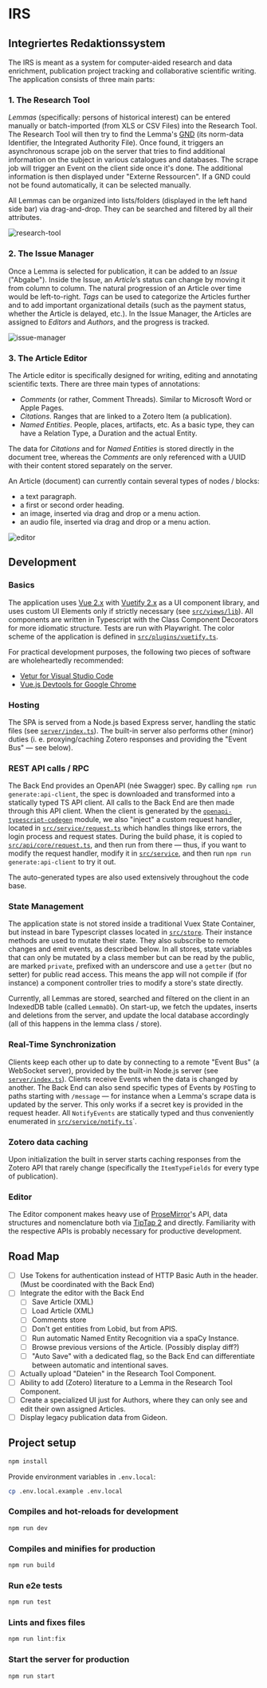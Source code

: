 # IRS

## Integriertes Redaktionssystem

The IRS is meant as a system for computer-aided research and data enrichment, publication project
tracking and collaborative scientific writing. The application consists of three main parts:

### 1. The Research Tool

_Lemmas_ (specifically: persons of historical interest) can be entered manually or batch-imported
(from XLS or CSV Files) into the Research Tool. The Research Tool will then try to find the Lemma's
[GND](https://en.wikipedia.org/wiki/Integrated_Authority_File) (its norm-data Identifier, the
Integrated Authority File). Once found, it triggers an asynchronous scrape job on the server that
tries to find additional information on the subject in various catalogues and databases. The scrape
job will trigger an Event on the client side once it's done. The additional information is then
displayed under "Externe Ressourcen". If a GND could not be found automatically, it can be selected
manually.

All Lemmas can be organized into lists/folders (displayed in the left hand side bar) via
drag-and-drop. They can be searched and filtered by all their attributes.

![research-tool](screenshots/research-tool.png)

### 2. The Issue Manager

Once a Lemma is selected for publication, it can be added to an _Issue_ ("Abgabe"). Inside the
Issue, an _Article_’s status can change by moving it from column to column. The natural progression
of an Article over time would be left-to-right. _Tags_ can be used to categorize the Articles
further and to add important organizational details (such as the payment status, whether the Article
is delayed, etc.). In the Issue Manager, the Articles are assigned to _Editors_ and _Authors_, and
the progress is tracked.

![issue-manager](screenshots/issue-manager.png)

### 3. The Article Editor

The Article editor is specifically designed for writing, editing and annotating scientific texts.
There are three main types of annotations:

- _Comments_ (or rather, Comment Threads). Similar to Microsoft Word or Apple Pages.
- _Citations_. Ranges that are linked to a Zotero Item (a publication).
- _Named Entities_. People, places, artifacts, etc. As a basic type, they can have a Relation Type,
  a Duration and the actual Entity.

The data for _Citations_ and for _Named Entities_ is stored directly in the document tree, whereas
the _Comments_ are only referenced with a UUID with their content stored separately on the server.

An Article (document) can currently contain several types of nodes / blocks:

- a text paragraph.
- a first or second order heading.
- an image, inserted via drag and drop or a menu action.
- an audio file, inserted via drag and drop or a menu action.

![editor](screenshots/editor.png)

## Development

### Basics

The application uses [Vue 2.x](https://vuejs.org/v2/guide/) with
[Vuetify 2.x](https://vuetifyjs.com/en/introduction/why-vuetify/) as a UI component library, and
uses custom UI Elements only if strictly necessary (see [`src/views/lib`](src/views/lib)). All
components are written in Typescript with the Class Component Decorators for more idiomatic
structure. Tests are run with Playwright. The color scheme of the application is defined in
[`src/plugins/vuetify.ts`](src/plugins/vuetify.ts).

For practical development purposes, the following two pieces of software are wholeheartedly
recommended:

- [Vetur for Visual Studio Code](https://marketplace.visualstudio.com/items?itemName=octref.vetur)
- [Vue.js Devtools for Google Chrome](https://chrome.google.com/webstore/detail/vuejs-devtools/nhdogjmejiglipccpnnnanhbledajbpd)

### Hosting

The SPA is served from a Node.js based Express server, handling the static files (see
[`server/index.ts`](server/index.ts)). The built-in server also performs other (minor) duties (i. e.
proxying/caching Zotero responses and providing the "Event Bus" — see below).

### REST API calls / RPC

The Back End provides an OpenAPI (née Swagger) spec. By calling `npm run generate:api-client`, the
spec is downloaded and transformed into a statically typed TS API client. All calls to the Back End
are then made through this API client. When the client is generated by the
[`openapi-typescript-codegen`](https://www.npmjs.com/package/openapi-typescript-codegen) module, we
also "inject" a custom request handler, located in
[`src/service/request.ts`](src/service/request.ts) which handles things like errors, the login
process and request states. During the build phase, it is copied to
[`src/api/core/request.ts`](src/api/core/request.ts), and then run from there — thus, if you want to
modify the request handler, modify it in [`src/service`](src/service), and then run
`npm run generate:api-client` to try it out.

The auto-generated types are also used extensively throughout the code base.

### State Management

The application state is not stored inside a traditional Vuex State Container, but instead in bare
Typescript classes located in [`src/store`](src/store). Their instance methods are used to mutate
their state. They also subscribe to remote changes and emit events, as described below. In all
stores, state variables that can only be mutated by a class member but can be read by the public,
are marked `private`, prefixed with an underscore and use a `getter` (but no setter) for public read
access. This means the app will not compile if (for instance) a component controller tries to modify
a store's state directly.

Currently, all Lemmas are stored, searched and filtered on the client in an IndexedDB table (called
`LemmaDb`). On start-up, we fetch the updates, inserts and deletions from the server, and update the
local database accordingly (all of this happens in the lemma class / store).

### Real-Time Synchronization

Clients keep each other up to date by connecting to a remote "Event Bus" (a WebSocket server),
provided by the built-in Node.js server (see [`server/index.ts`](server/index.ts)). Clients receive
Events when the data is changed by another. The Back End can also send specific types of Events by
`POST`ing to paths starting with `/message` — for instance when a Lemma's scrape data is updated by
the server. This only works if a secret key is provided in the request header. All `NotifyEvents`
are statically typed and thus conveniently enumerated in
[`src/service/notify.ts`](src/service/notify/notify.ts)`.

### Zotero data caching

Upon initialization the built in server starts caching responses from the Zotero API that rarely
change (specifically the `ItemTypeFields` for every type of publication).

### Editor

The Editor component makes heavy use of [ProseMirror](https://prosemirror.net)'s API, data
structures and nomenclature both via [TipTap 2](https://tiptap.dev) and directly. Familiarity with
the respective APIs is probably necessary for productive development.

## Road Map

- [ ] Use Tokens for authentication instead of HTTP Basic Auth in the header. (Must be coordinated
      with the Back End)
- [ ] Integrate the editor with the Back End
  - [ ] Save Article (XML)
  - [ ] Load Article (XML)
  - [ ] Comments store
  - [ ] Don't get entities from Lobid, but from APIS.
  - [ ] Run automatic Named Entity Recognition via a spaCy Instance.
  - [ ] Browse previous versions of the Article. (Possibly display diff?)
  - [ ] "Auto Save" with a dedicated flag, so the Back End can differentiate between automatic and
        intentional saves.
- [ ] Actually upload "Dateien" in the Research Tool Component.
- [ ] Ability to add (Zotero) literature to a Lemma in the Research Tool Component.
- [ ] Create a specialized UI just for Authors, where they can only see and edit their own assigned
      Articles.
- [ ] Display legacy publication data from Gideon.

## Project setup

```bash
npm install
```

Provide environment variables in `.env.local`:

```bash
cp .env.local.example .env.local
```

### Compiles and hot-reloads for development

```bash
npm run dev
```

### Compiles and minifies for production

```bash
npm run build
```

### Run e2e tests

```bash
npm run test
```

### Lints and fixes files

```bash
npm run lint:fix
```

### Start the server for production

```bash
npm run start
```
